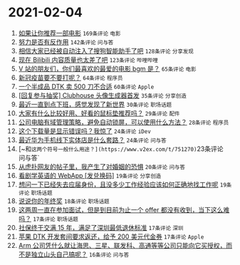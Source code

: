 # 2021-02-04

1. [如果让你推荐一部电影](https://www.v2ex.com/t/751220) `169条评论` `电影`
1. [努力是否有反作用](https://www.v2ex.com/t/751265) `142条评论` `问与答`
1. [相信大家已经被自动注入了搜狗智能助手了吧](https://www.v2ex.com/t/751120) `128条评论` `分享发现`
1. [现在 Bilibili 内容质量也太差了吧](https://www.v2ex.com/t/751221) `123条评论` `哔哩哔哩`
1. [V 站的朋友们，你们最喜欢的最爱的电影 bgm 是？](https://www.v2ex.com/t/751257) `65条评论` `电影`
1. [新冠疫苗要不要打呢？](https://www.v2ex.com/t/751253) `64条评论` `程序员`
1. [一个半成品 DTK 卖 500 刀不合适](https://www.v2ex.com/t/751167) `60条评论` `Apple`
1. [[回复参与抽奖] Clubhouse 头像生成器首发](https://www.v2ex.com/t/751338) `35条评论` `分享创造`
1. [最近一直到点下班，感觉发现了新世界](https://www.v2ex.com/t/751309) `30条评论` `职场话题`
1. [大家有什么比较好用、好看的鼠标垫推荐吗？](https://www.v2ex.com/t/751115) `29条评论` `配件`
1. [公司电脑有域管理策略，避免自动锁屏，可以使用什么方法？](https://www.v2ex.com/t/751179) `28条评论` `程序员`
1. [这个下载量是显示错误吗？我惊了](https://www.v2ex.com/t/751260) `24条评论` `iDev`
1. [最近华为手机线下实体店是什么套路？](https://www.v2ex.com/t/751149) `24条评论` `问与答`
1. [~和` 这两个符号一般什么用途？](https://www.v2ex.com/t/751270) `23条评论` `问与答`
1. [从虎扑网友的帖子里，我产生了对婚姻的恐惧](https://www.v2ex.com/t/751281) `20条评论` `问与答`
1. [看剧学英语的 WebApp [发兑换码]](https://www.v2ex.com/t/751247) `19条评论` `分享创造`
1. [想问一下已经失去应届身份，且没多少工作经验应该如何正确地找工作呢](https://www.v2ex.com/t/751215) `19条评论` `职场话题`
1. [说说你的年终奖](https://www.v2ex.com/t/751231) `18条评论` `职场话题`
1. [这两周一直在参加面试，但是到目前为止一个 offer 都没有收到，当下这么难吗？](https://www.v2ex.com/t/751325) `17条评论` `职场话题`
1. [社保终于交满 15 年，满足了深圳最低退休标准](https://www.v2ex.com/t/751174) `17条评论` `深圳`
1. [苹果 DTK 开发套间要求返还，给予 200 美元代金券](https://www.v2ex.com/t/751116) `17条评论` `Apple`
1. [Arm 公司凭什么就让海思、三星、联发科、高通等等公司只能向它买授权，而不是独立山头自己搞呢？](https://www.v2ex.com/t/751239) `16条评论` `问与答`
